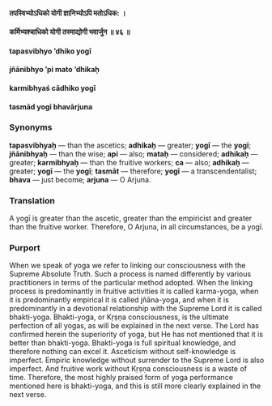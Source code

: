 #### तपस्विभ्योऽधिको योगी ज्ञानिभ्योऽपि मतोऽधिक: ।
#### कर्मिभ्यश्चाधिको योगी तस्माद्योगी भवार्जुन ॥ ४६ ॥

#### tapasvibhyo ’dhiko yogī
#### jñānibhyo ’pi mato ’dhikaḥ
#### karmibhyaś cādhiko yogī
#### tasmād yogī bhavārjuna

### Synonyms

**tapasvibhyaḥ** — than the ascetics; **adhikaḥ** — greater; **yogī** — the **yogī**; **jñānibhyaḥ** — than the wise; **api** — also; **mataḥ** — considered; **adhikaḥ** — greater; **karmibhyaḥ** — than the fruitive workers; **ca** — also; **adhikaḥ** — greater; **yogī** — the **yogī**; **tasmāt** — therefore; **yogī** — a transcendentalist; **bhava** — just become; **arjuna** — O Arjuna.

### Translation

A yogī is greater than the ascetic, greater than the empiricist and greater than the fruitive worker. Therefore, O Arjuna, in all circumstances, be a yogī.

### Purport

When we speak of yoga we refer to linking our consciousness with the Supreme Absolute Truth. Such a process is named differently by various practitioners in terms of the particular method adopted. When the linking process is predominantly in fruitive activities it is called karma-yoga, when it is predominantly empirical it is called jñāna-yoga, and when it is predominantly in a devotional relationship with the Supreme Lord it is called bhakti-yoga. Bhakti-yoga, or Kṛṣṇa consciousness, is the ultimate perfection of all yogas, as will be explained in the next verse. The Lord has confirmed herein the superiority of yoga, but He has not mentioned that it is better than bhakti-yoga. Bhakti-yoga is full spiritual knowledge, and therefore nothing can excel it. Asceticism without self-knowledge is imperfect. Empiric knowledge without surrender to the Supreme Lord is also imperfect. And fruitive work without Kṛṣṇa consciousness is a waste of time. Therefore, the most highly praised form of yoga performance mentioned here is bhakti-yoga, and this is still more clearly explained in the next verse.